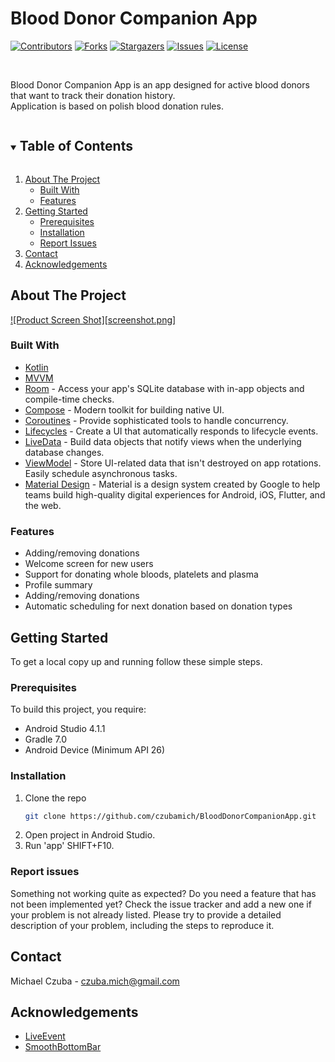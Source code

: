 # Blood Donor Companion App
<!-- PROJECT SHIELDS -->
[![Contributors][contributors-shield]][contributors-url]
[![Forks][forks-shield]][forks-url]
[![Stargazers][stars-shield]][stars-url]
[![Issues][issues-shield]][issues-url]
[![License][license-shield]][license-url]

<!-- PROJECT LOGO -->
<br />
  <p align="left">
    Blood Donor Companion App is an app designed for active blood donors that want to track their donation history. </br>
    Application is based on polish blood donation rules.
</p>

<!-- TABLE OF CONTENTS -->
<details open="open">
  <summary><h2 style="display: inline-block">Table of Contents</h2></summary>
  <ol>
    <li>
      <a href="#about-the-project">About The Project</a>
      <ul>
        <li><a href="#built-with">Built With</a></li>
        <li><a href="#features">Features</a></li>
      </ul>
    </li>
    <li>
      <a href="#getting-started">Getting Started</a>
      <ul>
        <li><a href="#prerequisites">Prerequisites</a></li>
        <li><a href="#installation">Installation</a></li>
        <li><a href="#report-issues">Report Issues</a></li>
      </ul>
    </li>
    <li><a href="#contact">Contact</a></li>
    <li><a href="#acknowledgements">Acknowledgements</a></li>
  </ol>
</details>



<!-- ABOUT THE PROJECT -->
## About The Project

[![Product Screen Shot][screenshot.png]](https://github.com/czubamich/BloodDonorCompanionApp/blob/master/screenshot.png)

### Built With

* [Kotlin](https://kotlinlang.org/)
* [MVVM](https://developer.android.com/jetpack/docs/guide)
* [Room](https://developer.android.com/topic/libraries/architecture/room) - Access your app's SQLite database with in-app objects and compile-time checks.
* [Compose](https://developer.android.com/jetpack/compose) - Modern toolkit for building native UI.
* [Coroutines](https://kotlinlang.org/docs/reference/coroutines-overview.html) - Provide sophisticated tools to handle concurrency.
* [Lifecycles](https://developer.android.com/topic/libraries/architecture/lifecycle) - Create a UI that automatically responds to lifecycle events.
* [LiveData](https://developer.android.com/topic/libraries/architecture/livedata) - Build data objects that notify views when the underlying database changes.
* [ViewModel](https://developer.android.com/topic/libraries/architecture/viewmodel) - Store UI-related data that isn't destroyed on app rotations. Easily schedule asynchronous tasks.
* [Material Design](https://material.io/develop/android) - Material is a design system created by Google to help teams build high-quality digital experiences for Android, iOS, Flutter, and the web.

### Features
* Adding/removing donations
* Welcome screen for new users
* Support for donating whole bloods, platelets and plasma
* Profile summary
* Adding/removing donations
* Automatic scheduling for next donation based on donation types

<!-- GETTING STARTED -->
## Getting Started

To get a local copy up and running follow these simple steps.

### Prerequisites
To build this project, you require:

* Android Studio 4.1.1
* Gradle 7.0
* Android Device (Minimum API 26)


### Installation
1. Clone the repo
   ```sh
   git clone https://github.com/czubamich/BloodDonorCompanionApp.git
   ```
2. Open project in Android Studio.
3. Run 'app' SHIFT+F10.

### Report issues
Something not working quite as expected? Do you need a feature that has not been implemented yet? Check the issue tracker and add a new one if your problem is not already listed. Please try to provide a detailed description of your problem, including the steps to reproduce it.

<!-- CONTACT -->
## Contact

Michael Czuba - czuba.mich@gmail.com

<!-- ACKNOWLEDGEMENTS -->
## Acknowledgements

* [LiveEvent](https://github.com/hadilq/LiveEvent)
* [SmoothBottomBar](https://github.com/ibrahimsn98/SmoothBottomBar)

<!-- MARKDOWN LINKS & IMAGES -->
<!-- https://www.markdownguide.org/basic-syntax/#reference-style-links -->
[contributors-shield]: https://img.shields.io/github/contributors/czubamich/BloodDonorCompanionApp.svg?style=for-the-badge
[contributors-url]: https://github.com/czubamich/BloodDonorCompanionApp/graphs/contributors
[forks-shield]: https://img.shields.io/github/forks/czubamich/BloodDonorCompanionApp.svg?style=for-the-badge
[forks-url]: https://github.com/czubamich/BloodDonorCompanionApp/network/members
[stars-shield]: https://img.shields.io/github/stars/czubamich/BloodDonorCompanionApp.svg?style=for-the-badge
[stars-url]: https://github.com/czubamich/BloodDonorCompanionApp/stargazers
[issues-shield]: https://img.shields.io/github/issues/czubamich/BloodDonorCompanionApp.svg?style=for-the-badge
[issues-url]: https://github.com/czubamich/BloodDonorCompanionApp/issues
[license-shield]: https://img.shields.io/github/license/czubamich/BloodDonorCompanionApp.svg?style=for-the-badge
[license-url]: https://github.com/czubamich/BloodDonorCompanionApp/blob/master/LICENSE.txt

<!-- README created using the following template -->
<!-- https://github.com/othneildrew/Best-README-Template -->